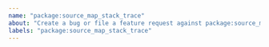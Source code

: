 ```yaml
---
name: "package:source_map_stack_trace"
about: "Create a bug or file a feature request against package:source_map_stack_trace."
labels: "package:source_map_stack_trace"
---
```

